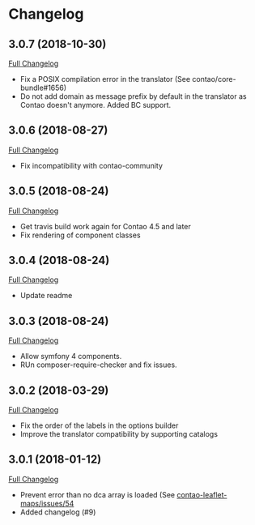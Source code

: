 Changelog
=========

3.0.7 (2018-10-30)
------------------

[Full Changelog](https://github.com/netzmacht/contao-toolkit/compare/3.0.6...3.0.7)

 - Fix a POSIX compilation error in the translator (See contao/core-bundle#1656)
 - Do not add domain as message prefix by default in the translator as Contao doesn't anymore. Added BC support. 

3.0.6 (2018-08-27)
------------------

[Full Changelog](https://github.com/netzmacht/contao-toolkit/compare/3.0.5...3.0.6)

 - Fix incompatibility with contao-community

3.0.5 (2018-08-24)
------------------

[Full Changelog](https://github.com/netzmacht/contao-toolkit/compare/3.0.4...3.0.5)

 - Get travis build work again for Contao 4.5 and later
 - Fix rendering of component classes 
 
3.0.4 (2018-08-24)
------------------

[Full Changelog](https://github.com/netzmacht/contao-toolkit/compare/3.0.3...3.0.4)

 - Update readme

3.0.3 (2018-08-24)
------------------

[Full Changelog](https://github.com/netzmacht/contao-toolkit/compare/3.0.2...3.0.3)

 - Allow symfony 4 components.
 - RUn composer-require-checker and fix issues.

3.0.2 (2018-03-29)
------------------

[Full Changelog](https://github.com/netzmacht/contao-toolkit/compare/3.0.1...3.0.2)

 - Fix the order of the labels in the options builder
 - Improve the translator compatibility by supporting catalogs

3.0.1 (2018-01-12)
------------------

[Full Changelog](https://github.com/netzmacht/contao-toolkit/compare/3.0.0...3.0.1)

 - Prevent error than no dca array is loaded (See [contao-leaflet-maps/issues/54](https://github.com/netzmacht/contao-leaflet-maps/issues/54)
 - Added changelog (#9)
